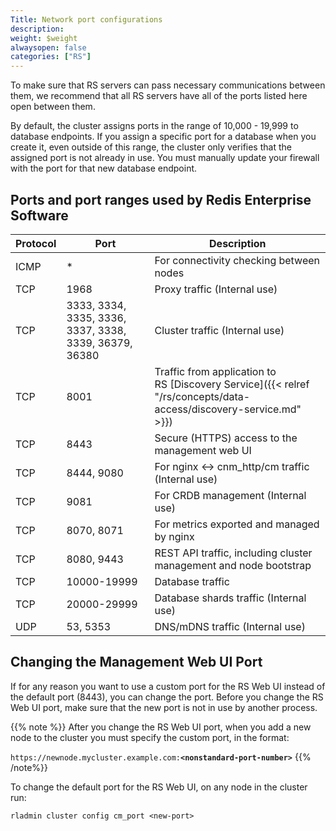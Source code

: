 ```yaml
---
Title: Network port configurations
description:
weight: $weight
alwaysopen: false
categories: ["RS"]
---
```

To make sure that RS servers can pass necessary communications between them,
we recommend that all RS servers have all of the ports listed here open
between them.

By default, the cluster assigns ports in the range of 10,000 - 19,999
to database endpoints. If you assign a specific port for a database when
you create it, even outside of this range, the cluster only verifies
that the assigned port is not already in use. You must manually
update your firewall with the port for that new database endpoint.

## Ports and port ranges used by Redis Enterprise Software

| Protocol | Port | Description |
|------------|-----------------|-----------------|
| ICMP | * | For connectivity checking between nodes |
| TCP | 1968 | Proxy traffic (Internal use) |
| TCP | 3333, 3334, 3335, 3336, 3337, 3338, 3339, 36379, 36380 | Cluster traffic (Internal use) |
| TCP | 8001 | Traffic from application to RS [Discovery Service]({{< relref "/rs/concepts/data-access/discovery-service.md" >}}) |
| TCP | 8443 | Secure (HTTPS) access to the management web UI |
| TCP | 8444, 9080 | For nginx <-> cnm_http/cm traffic (Internal use) |
| TCP | 9081 | For CRDB management (Internal use) |
| TCP | 8070, 8071 | For metrics exported and managed by nginx |
| TCP | 8080, 9443 | REST API traffic, including cluster management and node bootstrap |
| TCP | 10000-19999 | Database traffic |
| TCP | 20000-29999 | Database shards traffic (Internal use) |
| UDP | 53, 5353 | DNS/mDNS traffic (Internal use) |

## Changing the Management Web UI Port

If for any reason you want to use a custom port for the RS Web UI
instead of the default port (8443), you can change the port. Before you
change the RS Web UI port, make sure that the new port is not in
use by another process.

{{% note %}}
After you change the RS Web UI port, when you add a new node to the
cluster you must specify the custom port, in the format:

`https://newnode.mycluster.example.com:`**`<nonstandard-port-number>`**
{{% /note%}}

To change the default port for the RS Web UI, on any node in the cluster run:

```src
rladmin cluster config cm_port <new-port>
```
